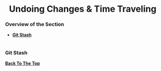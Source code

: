 <h1 align="center">Undoing Changes & Time Traveling</h1>

### Overview of the Section
* **[Git Stash](#stash)**

#
### <a name="stash">Git Stash</a>

**[Back To The Top](#Overview-of-the-Section)**
#


